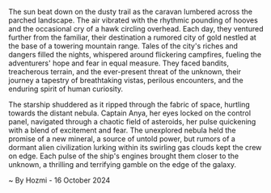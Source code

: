 
The sun beat down on the dusty trail as the caravan lumbered across the parched landscape. The air vibrated with the rhythmic pounding of hooves and the occasional cry of a hawk circling overhead. Each day, they ventured further from the familiar, their destination a rumored city of gold nestled at the base of a towering mountain range. Tales of the city's riches and dangers filled the nights, whispered around flickering campfires, fueling the adventurers' hope and fear in equal measure. They faced bandits, treacherous terrain, and the ever-present threat of the unknown, their journey a tapestry of breathtaking vistas, perilous encounters, and the enduring spirit of human curiosity.

The starship shuddered as it ripped through the fabric of space, hurtling towards the distant nebula. Captain Anya, her eyes locked on the control panel, navigated through a chaotic field of asteroids, her pulse quickening with a blend of excitement and fear. The unexplored nebula held the promise of a new mineral, a source of untold power, but rumors of a dormant alien civilization lurking within its swirling gas clouds kept the crew on edge. Each pulse of the ship's engines brought them closer to the unknown, a thrilling and terrifying gamble on the edge of the galaxy. 

~ By Hozmi - 16 October 2024
